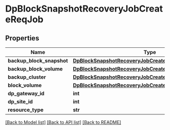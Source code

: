 # DpBlockSnapshotRecoveryJobCreateReqJob

## Properties
Name | Type | Description | Notes
------------ | ------------- | ------------- | -------------
**backup_block_snapshot** | [**DpBlockSnapshotRecoveryJobCreateReqJobBackupSnapshot**](DpBlockSnapshotRecoveryJobCreateReqJobBackupSnapshot.md) |  | 
**backup_block_volume** | [**DpBlockSnapshotRecoveryJobCreateReqJobBackupVolume**](DpBlockSnapshotRecoveryJobCreateReqJobBackupVolume.md) |  | 
**backup_cluster** | [**DpBlockSnapshotRecoveryJobCreateReqJobBackupCluster**](DpBlockSnapshotRecoveryJobCreateReqJobBackupCluster.md) |  | 
**block_volume** | [**DpBlockSnapshotRecoveryJobCreateReqJobVolume**](DpBlockSnapshotRecoveryJobCreateReqJobVolume.md) |  | 
**dp_gateway_id** | **int** |  | 
**dp_site_id** | **int** |  | 
**resource_type** | **str** |  | 

[[Back to Model list]](../README.md#documentation-for-models) [[Back to API list]](../README.md#documentation-for-api-endpoints) [[Back to README]](../README.md)


